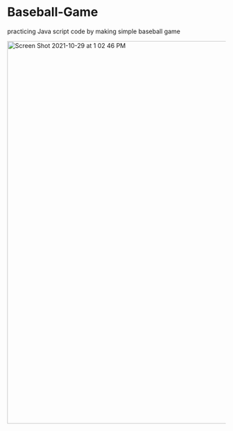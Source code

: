 # Baseball-Game
practicing Java script code by making simple baseball game


<img width="882" alt="Screen Shot 2021-10-29 at 1 02 46 PM" src="https://user-images.githubusercontent.com/79885174/139474825-6c533523-c50e-493a-891e-7a5b1c512681.png">
